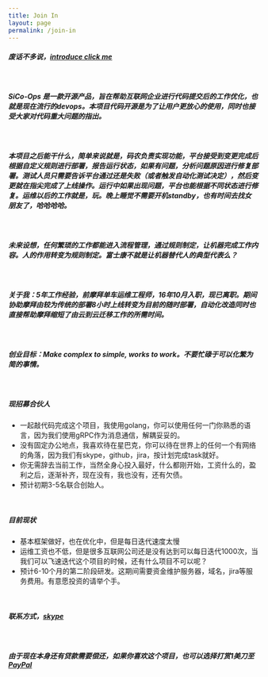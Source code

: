 ```yaml
---
title: Join In
layout: page
permalink: /join-in
---
```

##### 废话不多说，[introduce click me](https://github.com/sico-ops/sico)

&nbsp;
##### SiCo-Ops 是一款开源产品，旨在帮助互联网企业进行代码提交后的工作优化，也就是现在流行的devops。本项目代码开源是为了让用户更放心的使用，同时也接受大家对代码重大问题的指出。

&nbsp;
##### 本项目之后能干什么，简单来说就是，码农负责实现功能，平台接受到变更完成后根据自定义规则进行部署，报告运行状态，如果有问题，分析问题原因进行修复部署。测试人员只需要告诉平台通过还是失败（或者触发自动化测试决定），然后变更就在指尖完成了上线操作。运行中如果出现问题，平台也能根据不同状态进行修复。运维以后的工作就是，玩。晚上睡觉不需要开机standby，也有时间去找女朋友了，哈哈哈哈。

&nbsp;
##### 未来设想，任何繁琐的工作都能进入流程管理，通过规则制定，让机器完成工作内容。人的作用转变为规则制定。富士康不就是让机器替代人的典型代表么？

&nbsp;
##### 关于我：5年工作经验，前摩拜单车运维工程师，16年10月入职，现已离职。期间协助摩拜由较为传统的部署8小时上线转变为目前的随时部署，自动化改造同时也直接帮助摩拜缩短了由云到云迁移工作的所需时间。

&nbsp;
##### 创业目标：Make complex to simple, works to work。不要忙碌于可以化繁为简的事情。

&nbsp;
##### 现招募合伙人
- 一起敲代码完成这个项目，我使用golang，你可以使用任何一门你熟悉的语言，因为我们使用gRPC作为消息通信，解耦妥妥的。
- 没有固定办公地点，我喜欢待在星巴克，你可以待在世界上的任何一个有网络的角落，因为我们有skype，github，jira，按计划完成task就好。
- 你无需辞去当前工作，当然全身心投入最好，什么都刚开始，工资什么的，盈利之后，逐渐补齐，现在没有，我也没有，还有欠债。
- 预计初期3-5名联合创始人。

&nbsp;
##### 目前现状
- 基本框架做好，也在优化中，但是每日迭代速度太慢
- 运维工资也不低，但是很多互联网公司还是没有达到可以每日迭代1000次，当我们可以飞速迭代这个项目的时候，还有什么项目不可以呢？
- 预计6-10个月的第二阶段研发。这期间需要资金维护服务器，域名，jira等服务费用。有意愿投资的请举个手。

&nbsp;
##### 联系方式，[skype](https://join.skype.com/G3OwYUbishLQ)

&nbsp;
##### 由于现在本身还有贷款需要偿还，如果你喜欢这个项目，也可以选择打赏1美刀至[PayPal](https://paypal.me/sinerwr/1)